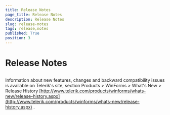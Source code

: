```yaml
---
title: Release Notes
page_title: Release Notes
description: Release Notes
slug: release-notes
tags: release,notes
published: True
position: 3
---
```


# Release Notes



## 

Information about new features, changes and backward compatibility issues is available on Telerik's site, section Products > WinForms > What's New > Release History 
          [http://www.telerik.com/products/winforms/whats-new/release-history.aspx](http://www.telerik.com/products/winforms/whats-new/release-history.aspx)
          .
        
